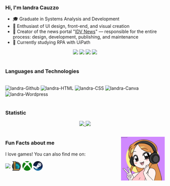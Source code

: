 ### Hi, I'm Iandra Cauzzo

- 🎓 Graduate in Systems Analysis and Development
- 🎨 Enthusiast of UI design, front-end, and visual creation
- 📰 Creator of the news portal "[IDV News](https://idvnews.com.br)" — responsible for the entire process: design, development, publishing, and maintenance
- 🤖 Currently studying RPA with UiPath

</div> 
<div align="center">
  <a href = "mailto:iandracauzzo1@gmail.com"><img src="https://custom-icon-badges.demolab.com/badge/-iandracauzzo1@gmail.com-%23333?style=for-the-badge&logo=mention&logoColor=white"></a>
  <a href="https://linkedin.com/in/iandra-cauzzo-49368521b/" target="_blank"><img src="https://img.shields.io/badge/-LinkedIn-%230077B5?style=for-the-badge&logo=linkedin&logoColor=white" target="_blank"></a>
  <a href="https://www.google.com/maps/place/Campinas,+SP/@-22.8924342,-47.0678947,12z/data=!3m1!4b1!4m6!3m5!1s0x94c8c61de74b6325:0x17e53a6a2178c22a!8m2!3d-22.9099384!4d-47.0626332!16s%2Fg%2F11bc5dx5jy?entry=ttu&g_ep=EgoyMDI1MDMyNS4xIKXMDSoASAFQAw%3D%3D"><img src="https://custom-icon-badges.demolab.com/badge/Campinas-BR-%23333?style=for-the-badge&logo=location&logoColor=white" target="_blank"></a>
  <a href="https://github.com/IandraRC?tab=repositories" target="_blank"><img src="https://custom-icon-badges.demolab.com/badge/-My%20Repos-%23DA70D6?style=for-the-badge&logoColor=white&logo=repo" target="_blank"></a>
</div>

</br>

### Languages ​​and Technologies

<div style="display: inline_block"><br>
  
  <img align="center" alt="Iandra-Github" height="30" width="40" src="https://cdn.jsdelivr.net/gh/devicons/devicon@latest/icons/github/github-original.svg"/>
  <img align="center" alt="Iandra-HTML" height="30" width="40" src="https://cdn.jsdelivr.net/gh/devicons/devicon@latest/icons/html5/html5-plain.svg"/>
  <img align="center" alt="Iandra-CSS" height="30" width="40" src="https://cdn.jsdelivr.net/gh/devicons/devicon@latest/icons/css3/css3-plain.svg"/>
  <img align="center" alt="Iandra-Canva" height="30" width="40" src="https://cdn.jsdelivr.net/gh/devicons/devicon@latest/icons/canva/canva-original.svg"/>
  <img align="center" alt="Iandra-Wordpress" height="30" width="40" src="https://cdn.jsdelivr.net/gh/devicons/devicon@latest/icons/wordpress/wordpress-plain.svg"/>

</br>
</br>

### Statistic
<div align="center">
 <a href="https://github.com/IandraRC/">

  <img height="180em" src="https://github-readme-stats.vercel.app/api?username=IandraRC&show_icons=true&theme=dracula&include_all_commits=true&count_private=true"/>
  <img height="180em" src="https://github-readme-stats.vercel.app/api/top-langs/?username=IandraRC&layout=compact&langs_count=7&theme=dracula"/>
</div>

</br>

<img align="right" width="138" height="138" src="Ela.gif"></a>

### Fun Facts about me
I love games! You can also find me on: 

<a href="https://discord.gg/GEgTBKE" target="blank"><img align="center" src="https://github.com/mishmanners/MishManners/blob/master/Game%20Icons/discord.png" height="30" /></a>
<a href="https://www.op.gg/summoners/br/Mihocchin-0104" target="blank"><img align="center" src="LoL.png" height="30" /></a>
<a href=" " target="blank"><img align="center" src="Xbox.png" height="30" /></a> 
<a href="https://steamcommunity.com/id/mihocchin/" target="blank"><img align="center" src="Steam.png" height="30" /></a>

